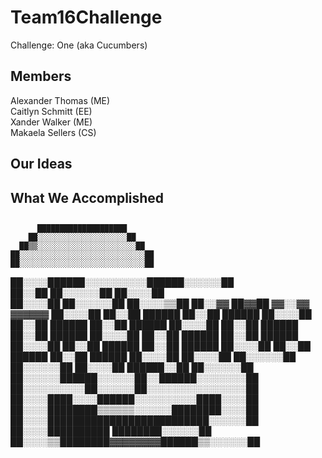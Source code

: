 # Team16Challenge
  Challenge: One (aka Cucumbers)
  
## Members
  Alexander Thomas (ME)  
  Caitlyn Schmitt (EE)  
  Xander Walker (ME)  
  Makaela Sellers (CS)  
  
## Our Ideas

## What We Accomplished

## 




          ████████████████████                                
        ██░░░░░░░░░░░░░░░░░░░░██        
      ██▒▒░░░░░░░░░░░░░░░░░░░░░░██      
    ██░░░░░░░░░░░░░░░░░░░░░░░░░░░░██    
    ██░░░░░░░░░░░░░░░░░░░░░░░░░░░░██     
  ██░░░░██████░░░░░░░░░░██████░░░░░░██  
  ██░░██      ██░░░░░░██      ██░░░░██  
██░░░░██      ██░░░░░░██      ██░░░░▒▒██
██░░▓▓  ██▓▓██  ▓▓░░▓▓  ▓▓▓▓▓▓  ██░░░░██
██░░██  ██████  ██░░██  ██████  ██░░░░██
██░░██  ██████  ██░░██  ██████  ██░░░░██
██░░██  ██████  ██░░██  ██████  ██░░░░██
██░░██  ██████  ██░░██  ██████  ██░░░░██
██░░██  ██████  ██░░██  ██████  ██░░░░██
██░░██  ██████  ██░░██  ██████  ██░░░░██
██░░░░██      ██░░░░░░██      ██░░░░░░██
██░░░░██      ██████░░██      ██░░░░░░██
██░░░░░░██████░░░░░░██░░██████░░░░░░░░██
██░░░░░░░░░░██░░░░░░██░░░░░░░░░░░░░░░░██
██░░░░████░░░░██████░░░░░░░░░░████░░░░██
██░░░░████████▒▒▒▒▒▒░░░░░░████████░░░░██
██░░░░██████████████████████████░░░░░░██
██░░░░██████████        ████████░░░░░░██
██░░░░▒▒████████▓▓▓▓▓▓▓▓██████▒▒░░░░░░██
